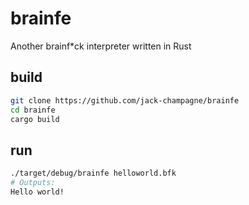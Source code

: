 # brainfe

Another brainf*ck interpreter written in Rust

## build

```bash
git clone https://github.com/jack-champagne/brainfe
cd brainfe
cargo build
```

## run 

```bash
./target/debug/brainfe helloworld.bfk
# Outputs:
Hello world!

```

